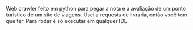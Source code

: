 Web crawler feito em python para pegar a nota e a avaliação de um ponto turistico de um site de viagens.
Usei a requests de livraria, então você tem que ter.
Para rodar é só executar em qualquer IDE.
